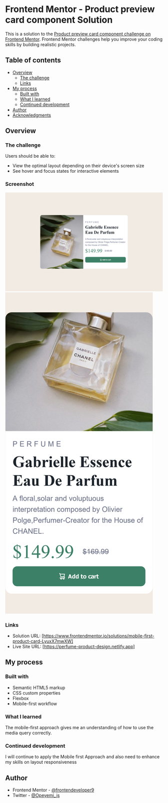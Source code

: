 # Frontend Mentor - Product preview card component Solution

This is a solution to the [Product preview card component challenge on Frontend Mentor](https://www.frontendmentor.io/challenges/product-preview-card-component-GO7UmttRfa). Frontend Mentor challenges help you improve your coding skills by building realistic projects. 

## Table of contents

- [Overview](#overview)
  - [The challenge](#the-challenge)
  - [Links](#links)
- [My process](#my-process)
  - [Built with](#built-with)
  - [What I learned](#what-i-learned)
  - [Continued development](#continued-development)
- [Author](#author)
- [Acknowledgments](#acknowledgments)
  
## Overview

### The challenge

Users should be able to:
- View the optimal layout depending on their device's screen size
- See hover and focus states for interactive elements

### Screenshot

![](images\ScreenShot1.png) ![](images\ScreenShot.png)

### Links

- Solution URL: [https://www.frontendmentor.io/solutions/mobile-first-product-card-LyuxX7mwXW]
- Live Site URL: [https://perfume-product-design.netlify.app]

## My process

### Built with

- Semantic HTML5 markup
- CSS custom properties
- Flexbox
- Mobile-first workflow
### What I learned
The mobile-first approach gives me an understanding of how to use the media query correctly.

### Continued development
 I will continue to apply the Mobile first Approach and also need to enhance my skills on layout responsiveness

## Author
- Frontend Mentor - [@frontendeveloper9](https://www.frontendmentor.io/profile/frontendeveloper9)
- Twitter - [@Opeyemi_js](https://www.twitter.com/Opeyemi_js)
